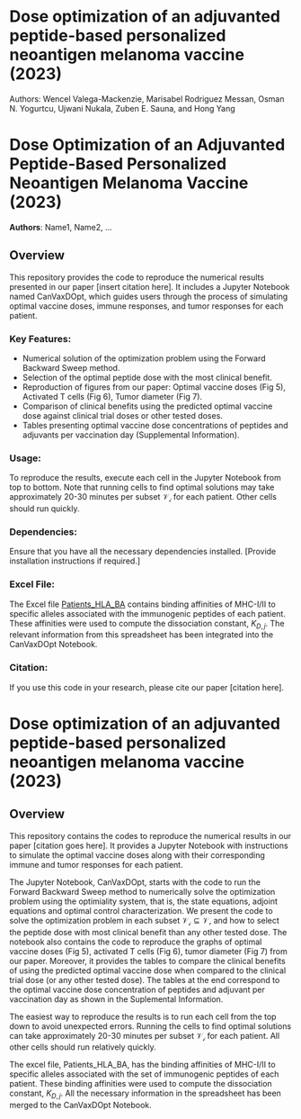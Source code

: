 # Dose optimization of an adjuvanted peptide-based personalized neoantigen melanoma vaccine (2023)
Authors: Wencel Valega-Mackenzie, Marisabel Rodriguez Messan, Osman N. Yogurtcu, Ujwani Nukala, Zuben E. Sauna, and Hong Yang 
# Dose Optimization of an Adjuvanted Peptide-Based Personalized Neoantigen Melanoma Vaccine (2023)

**Authors**: Name1, Name2, ...

## Overview

This repository provides the code to reproduce the numerical results presented in our paper [insert citation here]. It includes a Jupyter Notebook named CanVaxDOpt, which guides users through the process of simulating optimal vaccine doses, immune responses, and tumor responses for each patient.

### Key Features:

- Numerical solution of the optimization problem using the Forward Backward Sweep method.
- Selection of the optimal peptide dose with the most clinical benefit.
- Reproduction of figures from our paper: Optimal vaccine doses (Fig 5), Activated T cells (Fig 6), Tumor diameter (Fig 7).
- Comparison of clinical benefits using the predicted optimal vaccine dose against clinical trial doses or other tested doses.
- Tables presenting optimal vaccine dose concentrations of peptides and adjuvants per vaccination day (Supplemental Information).

### Usage:

To reproduce the results, execute each cell in the Jupyter Notebook from top to bottom. Note that running cells to find optimal solutions may take approximately 20-30 minutes per subset $\mathcal{V_i}$ for each patient. Other cells should run quickly.

### Dependencies:

Ensure that you have all the necessary dependencies installed. [Provide installation instructions if required.]

### Excel File:

The Excel file [Patients_HLA_BA](/Patients_HLA_BA.xlsx) contains binding affinities of MHC-I/II to specific alleles associated with the immunogenic peptides of each patient. These affinities were used to compute the dissociation constant, $K_{D,j}$. The relevant information from this spreadsheet has been integrated into the CanVaxDOpt Notebook.

### Citation:

If you use this code in your research, please cite our paper [citation here].


# Dose optimization of an adjuvanted peptide-based personalized neoantigen melanoma vaccine (2023)
## Overview 
This repository contains the codes to reproduce the numerical results in our paper [citation goes here]. It provides a Jupyter Notebook with instructions to simulate the optimal vaccine doses along with their corresponding immune and tumor responses for each patient. 

The Jupyter Notebook, CanVaxDOpt, starts with the code to run the Forward Backward Sweep method to numerically solve the optimization problem using the optimiality system, that is, the state equations, adjoint equations and optimal control characterization. We present the code to solve the optimization problem in each subset $\mathcal{V_i} \subseteq \mathcal{V}$, and how to select the peptide dose with most clinical benefit than any other tested dose. The notebook also contains the code to reproduce the graphs of optimal vaccine doses (Fig 5), activated T cells (Fig 6), tumor diameter (Fig 7) from our paper. Moreover, it provides the tables to compare the clinical benefits of using the predicted optimal vaccine dose when compared to the clinical trial dose (or any other tested dose). The tables at the end correspond to the optimal vaccine dose concentration of peptides and adjuvant per vaccination day as shown in the Suplemental Information. 

The easiest way to reproduce the results is to run each cell from the top down to avoid unexpected errors. Running the cells to find optimal solutions can take approximately 20-30 minutes per subset $\mathcal{V_i}$ for each patient. All other cells should run relatively quickly. 

The excel file, Patients_HLA_BA, has the binding affinities of MHC-I/II to specific alleles associated with the set of immunogenic peptides of each patient. These binding affinities were used to compute the dissociation constant, $K_{D,j}$. All the necessary information in the spreadsheet has been merged to the CanVaxDOpt Notebook.
